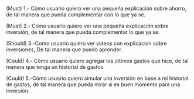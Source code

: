 (Must) 1.- Cómo usuario quiero ver una pequeña explicación sobre ahorro, de tal manera que pueda complementar con lo que ya se.

(Must) 2.- Cómo usuario quiero ver una pequeña explicación sobre inversión, de tal manera que pueda complementar lo que ya se.

(Should) 3.-Como usuario quiero ver videos con explicacion sobre inversiones,
De tal manera que puedo aprender.

(Could) 4.- Cómo usuario quiero agregar los últimos gastos que hice, de tal manera que tenga un historial de gastos.

(Could) 5.-Cómo usuario quiero simular una inversión en base a mí historial de gastos, de tal manera que pueda mirar si es buen momento para una inversión.
